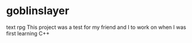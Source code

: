 # goblinslayer
text rpg
This project was a test for my friend and I to work on when I was first learning C++ 
